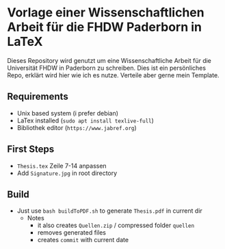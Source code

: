 # Vorlage einer Wissenschaftlichen Arbeit für die FHDW Paderborn in LaTeX

Dieses Repository wird genutzt um eine Wissenschaftliche Arbeit für die Universität
FHDW in Paderborn zu schreiben. Dies ist ein persönliches Repo, erklärt wird hier wie
ich es nutze. Verteile aber gerne mein Template.

## Requirements
- Unix based system (i prefer debian)
- LaTex installed (`sudo apt install texlive-full`)
- Bibliothek editor (`https://www.jabref.org`)


## First Steps
- `Thesis.tex` Zeile 7-14 anpassen 
- Add `Signature.jpg` in root directory

## Build
- Just use `bash buildToPDF.sh` to generate `Thesis.pdf` in current dir
    - Notes
        - it also creates `Quellen.zip` / compressed folder `quellen`
        - removes generated files
        - creates `commit` with current date
